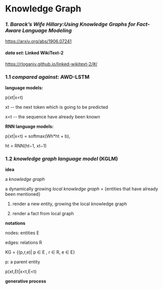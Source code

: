 # Knowledge Graph

### *1. Barack’s Wife Hillary:Using Knowledge Graphs for Fact-Aware Language Modeling*
https://arxiv.org/abs/1906.07241

#### *data set:* Linked WikiText-2
https://rloganiv.github.io/linked-wikitext-2/#/

### 1.1 *compared against:* AWD-LSTM

**language models:**

   p(xt|x<t)
   
   xt -- the next token which is going to be predicted
   
   x<t -- the sequence have already been known

**RNN language models:**

   p(xt|x<t) = softmax(Wh*ht + b),
   
   ht = RNN(ht−1, xt−1)

### 1.2 *knowledge graph language model* **(KGLM)**

**idea**

   a *knowledge graph*

   a dynamically growing *local knowledge graph* = {entities that have already been mentioned} 

   1) render a new entity, growing the local knowledge graph
   
   2) render a fact from local graph

**notations**

   nodes: entities E
   
   edges: relations R
   
   KG = {(p,r,e)| p ∈ E , r ∈ R, e ∈ E}
   
   p: a parent entity
   
   p(xt,Et|x<t,E<t)

**generative process**



